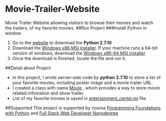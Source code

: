 # Movie-Trailer-Website
Movie Trailer Website allowing visitors to browse their movies and watch the trailers, of my favorite movies.
##Run Project
###Install Python in window 
1. Go to the [website](https://goo.gl/DT8nTs) to download the __Python 2.7.10__
2. Download the [Windows x86 MSI installer](https://www.python.org/ftp/python/2.7.10/python-2.7.10.msi). If your machine runs a 64-bit version of windows, download the [Windows x86-64 MSI installer](https://www.python.org/ftp/python/2.7.10/python-2.7.10.amd64.msi).
3. Once the download is finished, locate the file and run it. 

##Detail about Project
* In this project, I wrote server-side code by __python 2.7.10__ to store a list of your favorite movies, including poster image and a movie trailer URL. 
* I created a class with name [Movie](https://goo.gl/8kHpTs) , which provides a way to store movie related infomation and show trailer.
* List of my favorite movies is saved in [entertainment_center.py](https://goo.gl/Lvh87q) file.

##Supported
This project is supported by course [Programming Foundations with Python](https://goo.gl/scwE36) and [Full Stack Web Developer Nanodegree](https://goo.gl/1Uuh8A)
